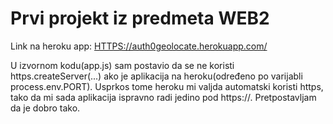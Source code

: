 # Prvi projekt iz predmeta WEB2

Link na heroku app: [HTTPS://auth0geolocate.herokuapp.com/](https://auth0geolocate.herokuapp.com/)

U izvornom kodu(app.js) sam postavio da se ne koristi https.createServer(...) ako je aplikacija na heroku(određeno po varijabli process.env.PORT). Usprkos tome heroku mi valjda automatski koristi https, tako da mi sada aplikacija ispravno radi jedino pod https://. Pretpostavljam da je dobro tako.
